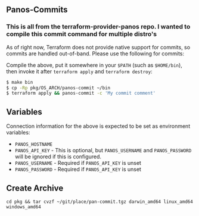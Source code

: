 ## Panos-Commits
### This is all from the terraform-provider-panos repo. I wanted to compile this commit command for multiple distro's

As of right now, Terraform does not provide native support for commits, so
commits are handled out-of-band.  Please use the following for commits:

Compile the above, put it somewhere in your `$PATH` (such as `$HOME/bin`),
then invoke it after `terraform apply` and `terraform destroy`:

```bash
$ make bin
$ cp -Rp pkg/OS_ARCH/panos-commit ~/bin
$ terraform apply && panos-commit -c 'My commit comment'
```

## Variables
Connection information for the above is expected to be set as environment
variables:

* `PANOS_HOSTNAME`
* `PANOS_API_KEY` - This is optional, but `PANOS_USERNAME` and `PANOS_PASSWORD`
  will be ignored if this is configured.
* `PANOS_USERNAME` - Required if `PANOS_API_KEY` is unset
* `PANOS_PASSWORD` - Required if `PANOS_API_KEY` is unset

## Create Archive

` cd pkg && tar cvzf ~/git/place/pan-commit.tgz darwin_amd64 linux_amd64 windows_amd64 `